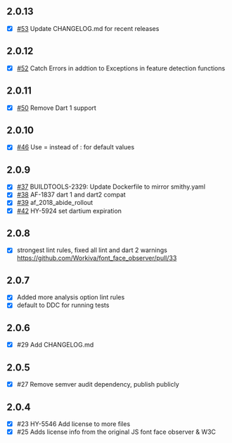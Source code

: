 ## 2.0.13
* [x] [#53](https://github.com/Workiva/font_face_observer/pull/53) Update CHANGELOG.md for recent releases

## 2.0.12
* [x] [#52](https://github.com/Workiva/font_face_observer/pull/52) Catch Errors in addtion to Exceptions in feature detection functions

## 2.0.11
* [x] [#50](https://github.com/Workiva/font_face_observer/pull/50) Remove Dart 1 support

## 2.0.10
* [x] [#46](https://github.com/Workiva/font_face_observer/pull/46) Use = instead of : for default values

## 2.0.9

* [x] [#37](https://github.com/Workiva/font_face_observer/pull/39) BUILDTOOLS-2329: Update Dockerfile to mirror smithy.yaml
* [x] [#38](https://github.com/Workiva/font_face_observer/pull/38) AF-1837 dart 1 and dart2 compat
* [x] [#39](https://github.com/Workiva/font_face_observer/pull/39) af_2018_abide_rollout
* [x] [#42](https://github.com/Workiva/font_face_observer/pull/42) HY-5924 set dartium expiration

## 2.0.8

* [x] strongest lint rules, fixed all lint and dart 2 warnings https://github.com/Workiva/font_face_observer/pull/33

## 2.0.7

* [x] Added more analysis option lint rules
* [x] default to DDC for running tests

## 2.0.6

* [x] #29 Add CHANGELOG.md

## 2.0.5

* [x] #27 Remove semver audit dependency, publish publicly

## 2.0.4

* [x] #23 HY-5546 Add license to more files
* [x] #25 Adds license info from the original JS font face observer & W3C
